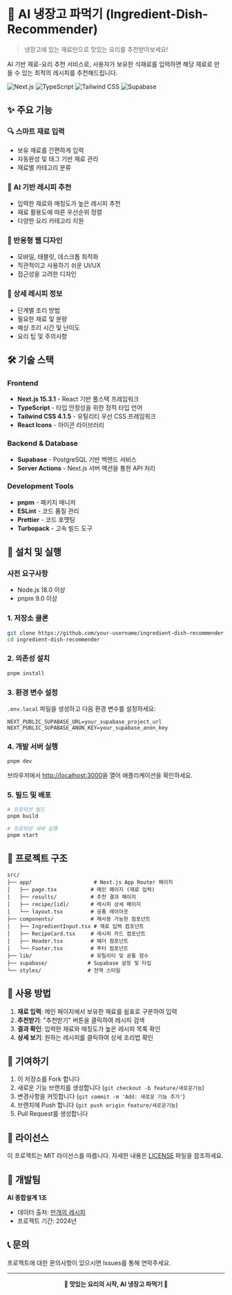 # 🍳 AI 냉장고 파먹기 (Ingredient-Dish-Recommender)

> 냉장고에 있는 재료만으로 맛있는 요리를 추천받아보세요!

AI 기반 재료-요리 추천 서비스로, 사용자가 보유한 식재료를 입력하면 해당 재료로 만들 수 있는 최적의 레시피를 추천해드립니다.

![Next.js](https://img.shields.io/badge/Next.js-15.3.1-black)
![TypeScript](https://img.shields.io/badge/TypeScript-5-blue)
![Tailwind CSS](https://img.shields.io/badge/Tailwind%20CSS-4.1.5-38bdf8)
![Supabase](https://img.shields.io/badge/Supabase-2.49.4-3ecf8e)

## ✨ 주요 기능

### 🔍 스마트 재료 입력
- 보유 재료를 간편하게 입력
- 자동완성 및 태그 기반 재료 관리
- 재료별 카테고리 분류

### 🤖 AI 기반 레시피 추천
- 입력한 재료와 매칭도가 높은 레시피 추천
- 재료 활용도에 따른 우선순위 정렬
- 다양한 요리 카테고리 지원

### 📱 반응형 웹 디자인
- 모바일, 태블릿, 데스크톱 최적화
- 직관적이고 사용하기 쉬운 UI/UX
- 접근성을 고려한 디자인

### 📖 상세 레시피 정보
- 단계별 조리 방법
- 필요한 재료 및 분량
- 예상 조리 시간 및 난이도
- 요리 팁 및 주의사항

## 🛠 기술 스택

### Frontend
- **Next.js 15.3.1** - React 기반 풀스택 프레임워크
- **TypeScript** - 타입 안정성을 위한 정적 타입 언어
- **Tailwind CSS 4.1.5** - 유틸리티 우선 CSS 프레임워크
- **React Icons** - 아이콘 라이브러리

### Backend & Database
- **Supabase** - PostgreSQL 기반 백엔드 서비스
- **Server Actions** - Next.js 서버 액션을 통한 API 처리

### Development Tools
- **pnpm** - 패키지 매니저
- **ESLint** - 코드 품질 관리
- **Prettier** - 코드 포맷팅
- **Turbopack** - 고속 빌드 도구

## 🚀 설치 및 실행

### 사전 요구사항
- Node.js 18.0 이상
- pnpm 9.0 이상

### 1. 저장소 클론
```bash
git clone https://github.com/your-username/ingredient-dish-recommender.git
cd ingredient-dish-recommender
```

### 2. 의존성 설치
```bash
pnpm install
```

### 3. 환경 변수 설정
`.env.local` 파일을 생성하고 다음 환경 변수를 설정하세요:

```env
NEXT_PUBLIC_SUPABASE_URL=your_supabase_project_url
NEXT_PUBLIC_SUPABASE_ANON_KEY=your_supabase_anon_key
```

### 4. 개발 서버 실행
```bash
pnpm dev
```

브라우저에서 [http://localhost:3000](http://localhost:3000)을 열어 애플리케이션을 확인하세요.

### 5. 빌드 및 배포
```bash
# 프로덕션 빌드
pnpm build

# 프로덕션 서버 실행
pnpm start
```

## 📁 프로젝트 구조

```
src/
├── app/                    # Next.js App Router 페이지
│   ├── page.tsx           # 메인 페이지 (재료 입력)
│   ├── results/           # 추천 결과 페이지
│   ├── recipe/[id]/       # 레시피 상세 페이지
│   └── layout.tsx         # 공통 레이아웃
├── components/            # 재사용 가능한 컴포넌트
│   ├── IngredientInput.tsx # 재료 입력 컴포넌트
│   ├── RecipeCard.tsx     # 레시피 카드 컴포넌트
│   ├── Header.tsx         # 헤더 컴포넌트
│   └── Footer.tsx         # 푸터 컴포넌트
├── lib/                   # 유틸리티 및 공통 함수
├── supabase/             # Supabase 설정 및 타입
└── styles/               # 전역 스타일
```

## 🎯 사용 방법

1. **재료 입력**: 메인 페이지에서 보유한 재료를 쉼표로 구분하여 입력
2. **추천받기**: "추천받기" 버튼을 클릭하여 레시피 검색
3. **결과 확인**: 입력한 재료와 매칭도가 높은 레시피 목록 확인
4. **상세 보기**: 원하는 레시피를 클릭하여 상세 조리법 확인

## 🤝 기여하기

1. 이 저장소를 Fork 합니다
2. 새로운 기능 브랜치를 생성합니다 (`git checkout -b feature/새로운기능`)
3. 변경사항을 커밋합니다 (`git commit -m 'Add: 새로운 기능 추가'`)
4. 브랜치에 Push 합니다 (`git push origin feature/새로운기능`)
5. Pull Request를 생성합니다

## 📄 라이선스

이 프로젝트는 MIT 라이선스를 따릅니다. 자세한 내용은 [LICENSE](LICENSE) 파일을 참조하세요.

## 👥 개발팀

**AI 종합설계 1조**

- 데이터 출처: [만개의 레시피](https://www.10000recipe.com/)
- 프로젝트 기간: 2024년

## 📞 문의

프로젝트에 대한 문의사항이 있으시면 Issues를 통해 연락주세요.

---

<div align="center">
  <strong>🍳 맛있는 요리의 시작, AI 냉장고 파먹기 🍳</strong>
</div>